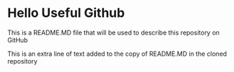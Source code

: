 # Hello Useful Github

This is a README.MD file that will be used to describe this repository on GitHub


This is an extra line of text added to the copy of README.MD in the cloned repository
